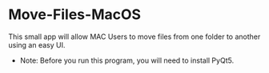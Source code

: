 # Move-Files-MacOS
This small app will allow MAC Users to move files from one folder to another using an easy UI.
- Note: Before you run this program, you will need to install PyQt5. 
